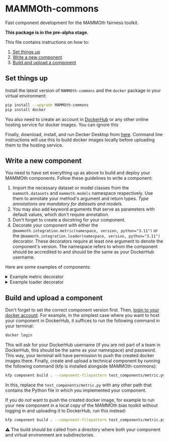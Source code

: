 # MAMMOth-commons

Fast component development for the MAMMOth fairness toolkit.

**This package is in the pre-alpha stage.**

This file contains instructions on how to:
1. [Set things up](#set-things-up)
2. [Write a new component](#write-a-new-component)
3. [Build and upload a component](#build-and-upload-a-component)

## Set things up

Install the latest version of `MAMMOth-commons`
and the `docker` package in your virtual environment:

```bash
pip install --upgrade MAMMOth-commons
pip install docker
```

You also need to create an account in
[DockerHub](!https://hub.docker.com/) or any other online
hosting service for docker images. You can ignore this

Finally, download, install, and run Decker Desktop
from [here](https://docs.docker.com/get-docker/). Command 
line instructions will use this to build docker images locally
before uploading them to the hosting service.

## Write a new component

You need to have set everything up as above to build and
deploy your MAMMOth components. Follow these guidelines
to write a component:

1. Import the necessary dataset or model classes
from the `mammoth.datasets`
and `mammoth.models` namespace respectively. 
Use them to annotate your method's argument
and return types. *Type annotations are mandatory for 
datasets and models.*
3. You may also add keyword arguments that serve
as parameters with default values, which don't require annotation.
4. Don't forget to create a docstring for your component.
5. Decorate your component with either the 
`@mammoth.integration.metric(namespace, version, python="3.11")` or 
the `@mammoth.integration.loader(namespace, version, python="3.11")` decorator. 
These decorators require at least one argument to denote
the component's version. The namespace refers to whom the component
should be accredited to and should be the same as your DockerHub 
username.

Here are some examples of components:

<details>
<summary>Example metric decorator</summary>

```python
from mammoth.datasets import CSV
from mammoth.models import ONNX
from mammoth.exports import Markdown
from typing import Dict, List
from mammoth.integration import metric


@metric(version="v001")
def new_metric(
    dataset: CSV,
    model: ONNX,
    sensitive: List[str],
    parameters: Dict[str, any] = None,
) -> Markdown:
    """Write your metric's description here.
    """
    return Markdown("these are the results")

```
</details>


<details>
<summary>Example loader decorator</summary>

```python
from mammoth.datasets import CSV
from mammoth.integration import loader

@loader(namespace="...", version="v001", python="3.11")
def data_csv_loader(
    path: str,
    delimiter: str = ",",
) -> CSV:
    """This is a CSV loader.
    """
    # load from path given delimiter or other arguments
    return CSV(
        ...  # add arguments here
    )
```
</details>

## Build and upload a component

Don't forget to set the correct component version first.
Then, [login to your docker account](https://docs.docker.com/engine/reference/commandline/login/).
For example, in the simplest case where you want to host your component
in DockerHub, it suffices to run the following command in your terminal:

```bash
docker login
```

This will ask for your DockerHub username (if you are not part of
a team in DockerHub, this should be the same as your namespace) 
and password. This way, your terminal will have
permission to push the created docker images there. Finally,
create and upload a technical component by running the following
command (kfp is installed alongside MAMMOth-commons):

```bash
kfp component build . --component-filepattern test_components/metric.py 
```

In this, replace the `test_components/metric.py` with any other path
that contains the Python file in which you implemented your component. 

If you do *not* want to push the created docker image, for
example to run your new component in a local copy of the MAMMOth
bias toolkit without logging in and uploading it to DockerHub, run
this instead:

```bash
kfp component build . --component-filepattern test_components/metric.py --no-push-image
````

:warning: The build should be called from a directory where both your
component and virtual environment are subdirectories.